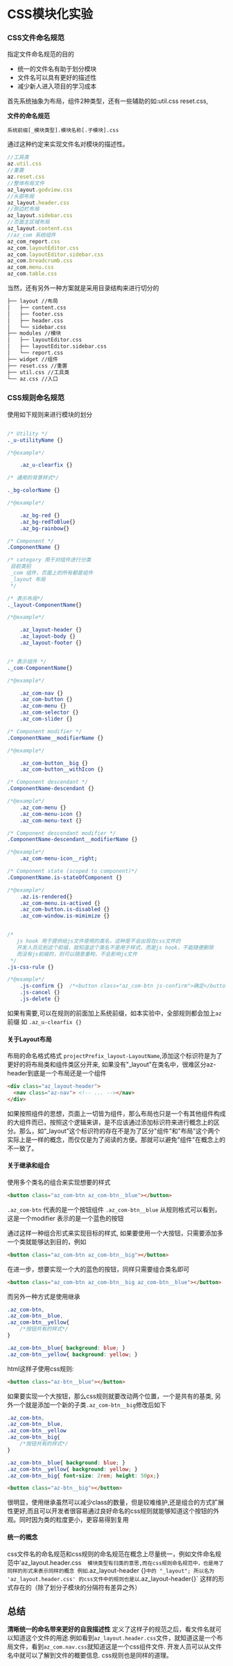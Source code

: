 CSS模块化实验
=================

### CSS文件命名规范

指定文件命名规范的目的

- 统一的文件名有助于划分模块
- 文件名可以具有更好的描述性
- 减少新人进入项目的学习成本

首先系统抽象为布局，组件2种类型，还有一些辅助的如:util.css reset.css,

**文件的命名规范**

`系统前缀[_模块类型].模块名称[.子模块].css`

通过这种约定来实现文件名对模块的描述性。

```js
//工具类
az.util.css
//重置
az.reset.css
//整体布局文件
az_layout.godview.css
//头部布局
az_layout.header.css
//侧边栏布局
az_layout.sidebar.css
//页面主区域布局
az_layout.content.css
//az_com 系统组件
az_com_report.css
az_com.layoutEditor.css
az_com.layoutEditor.sidebar.css
az_com.breadcrumb.css
az_com.menu.css
az_com.table.css
```

当然，还有另外一种方案就是采用目录结构来进行切分的

```bash
├── layout //布局
│   ├── content.css
│   ├── footer.css
│   ├── header.css
│   └── sidebar.css
├── modules //模块
│   ├── layoutEditor.css
│   ├── layoutEditor.sidebar.css
│   └── report.css
├── widget //组件
├── reset.css //重置
├── util.css //工具类
└── az.css //入口
```

### CSS规则命名规范

使用如下规则来进行模块的划分

```css

/* Utility */
._u-utilityName {}

/*@example*/

    .az_u-clearfix {}

/* 通用的背景样式*/

._bg-colorName {} 

/*@example*/

    .az_bg-red {}
    .az_bg-redToBlue{}
    .az_bg-rainbow{}

/* Component */
.ComponentName {}

/* category 用于对组件进行分类
 目前类别
 _com 组件，页面上的所有都是组件
 _layout 布局
 */

/* 表示布局*/
._layout-ComponentName{}

/*@example*/

    .az_layout-header {}
    .az_layout-body {}
    .az_layout-footer {}


/* 表示组件 */
._com-ComponentName{}

/*@example*/

    .az_com-nav {}
    .az_com-button {}
    .az_com-menu {}
    .az_com-selector {}
    .az_com-slider {}

/* Component modifier */
.ComponentName__modifierName {}

/*@example*/

    .az_com-button__big {}
    .az_com-button__withIcon {}

/* Component descendant */
.ComponentName-descendant {}

/*@example*/
    .az_com-menu {}
    .az_com-menu-icon {}
    .az_com-menu-text {}

/* Component descendant modifier */
.ComponentName-descendant__modifierName {}

/*@example*/
    .az_com-menu-icon__right;

/* Component state (scoped to component)*/
.ComponentName.is-stateOfComponent {}

/*@example*/
    .az.is-rendered{}
    .az_com-menu.is-actived {}
    .az_com-button.is-disabled {}
    .az_com-window.is-mimimize {}


/* 
   js hook 用于提供给js文件使用的类名，这种是不会出现在css文件的
   开发人员见到这个前缀，就知道这个类名不是用于样式，而是js hook，不能随便删除
   而没有js前缀的，则可以随意重构，不会影响js文件
 */
.js-css-rule {}

/*@example*/
    .js-confirm {}  /*<button class="az_com-btn js-confirm">确定</button>*/
    .js-cancel {}
    .js-delete {}

```
如果有需要,可以在规则的前面加上系统前缀，如本实验中，全部规则都会加上`az`前缀 如 `.az_u-clearfix {}`

#### 关于Layout布局
布局的命名格式格式  `projectPrefix_layout-LayoutName`,添加这个标识符是为了更好的将布局类和组件类区分开来, 如果没有"_layout"在类名中，很难区分az-header到底是一个布局还是一个组件
```html
<div class="az_layout-header">
  <nav class="az-nav"> <!-- ... --></nav>
</div>
```
如果按照组件的思想，页面上一切皆为组件，那么布局也只是一个有其他组件构成的大组件而已，按照这个逻辑来讲，是不应该通过添加标识符来进行概念上的区分。那么，如“_layout”这个标识符的存在不是为了区分"组件"和"布局"这个两个实际上是一样的概念，而仅仅是为了阅读的方便。那就可以避免"组件"在概念上的不一致了。


#### 关于继承和组合

使用多个类名的组合来实现想要的样式

```html
<button class="az_com-btn az_com-btn__blue"></button>
```

`.az_com-btn` 代表的是一个按钮组件
`.az_com-btn__blue` 从规则格式可以看到，这是一个modifier 表示的是一个蓝色的按钮

通过这样一种组合形式来实现目标的样式, 如果要使用一个大按钮，只需要添加多一个类就能够达到目的，例如

```html
<button class="az_com-btn az_com-btn__big"></button>
```

在进一步，想要实现一个大的蓝色的按钮，同样只需要组合类名即可

```html
<button class="az_com-btn az_com-btn__big az_com-btn__blue"></button>
```

而另外一种方式是使用继承
```css
.az_com-btn,
.az_com-btn__blue,
.az_com-btn__yellow{
    /*按钮共有的样式*/
}

.az_com-btn__blue{ background: blue; }
.az_com-btn__yellow{ background: yellow; }
```
html这样子使用css规则:
```html
<button class="az-btn__blue"></button>
```

如果要实现一个大按钮，那么css规则就要改动两个位置，一个是共有的基类, 另外一个就是添加一个新的子类`.az_com-btn__big`修改后如下


```css
.az_com-btn,
.az_com-btn__blue,
.az_com-btn__yellow
.az_com-btn__big{
    /*按钮共有的样式*/
}

.az_com-btn__blue{ background: blue; }
.az_com-btn__yellow{ background: yellow; }
.az_com-btn__big{ font-size: 2rem; height: 50px;}
```
```html
<button class="az-btn__big"></button>
```


很明显，使用继承虽然可以减少class的数量，但是较难维护,还是组合的方式扩展性更好,而且可以开发者很容易通过良好命名的css规则就能够知道这个按钮的外观。同时因为类的粒度更小，更容易得到复用


#### 统一的概念

css文件名的命名规范和css规则的命名规范在概念上尽量统一，例如文件命名规范中'az_layout.header.css`  模块类型有归类的意思,而在css规则命名规范中，也是用了同样的形式来表示同样的概念 例如`.az_layout-header {}` 中的 "_layout"; 所以名为 'az_layout.header.css' 的css文件中的规则也是以 `.az_layout-header{}` 这样的形式存在的（除了划分子模块的分隔符有差异之外）


## 总结

**清晰统一的命名带来更好的自我描述性**
定义了这样子的规范之后，看文件名就可以知道这个文件的用途.例如看到`az_layout.header.css`文件，就知道这是一个布局文件，看到`az_com.nav.css`就知道这是一个css组件文件. 开发人员可以从文件名中就可以了解到文件的概要信息. css规则也是同样的道理。
